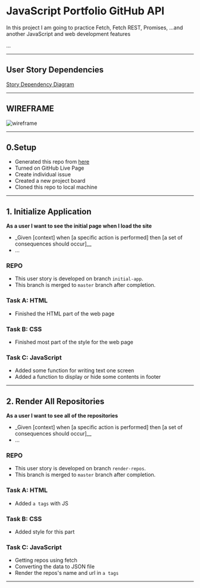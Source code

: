 # JavaScript Portfolio GitHub API

In this project I am going to practice Fetch, Fetch REST, Promises, ...and another JavaScript and web development features

...

---

## User Story Dependencies

[Story Dependency Diagram](https://excalidraw.com/)

---

## WIREFRAME

![wireframe]()

---

## 0.Setup

- Generated this repo from [here](https://github.com/HackYourFutureBelgium/starter-basic-import-export)
- Turned on GitHub Live Page
- Create individual issue
- Created a new project board
- Cloned this repo to local machine

---

## 1. Initialize Application

**As a user I want to see the initial page when I load the site**

- \_Given [context] when [a specific action is performed] then [a set of consequences should occur]\_\_
- ...

### REPO

- This user story is developed on branch `initial-app`.
- This branch is merged to `master` branch after completion.

### Task A: HTML

- Finished the HTML part of the web page

### Task B: CSS

- Finished most part of the style for the web page

### Task C: JavaScript

- Added some function for writing text one screen
- Added a function to display or hide some contents in footer

---

## 2. Render All Repositories

**As a user I want to see all of the repositories**

- \_Given [context] when [a specific action is performed] then [a set of consequences should occur]\_\_
- ...

### REPO

- This user story is developed on branch `render-repos`.
- This branch is merged to `master` branch after completion.

### Task A: HTML

- Added `a tags` with JS

### Task B: CSS

- Added style for this part

### Task C: JavaScript

- Getting repos using fetch
- Converting the data to JSON file
- Render the repos's name and url in `a tags`

---
